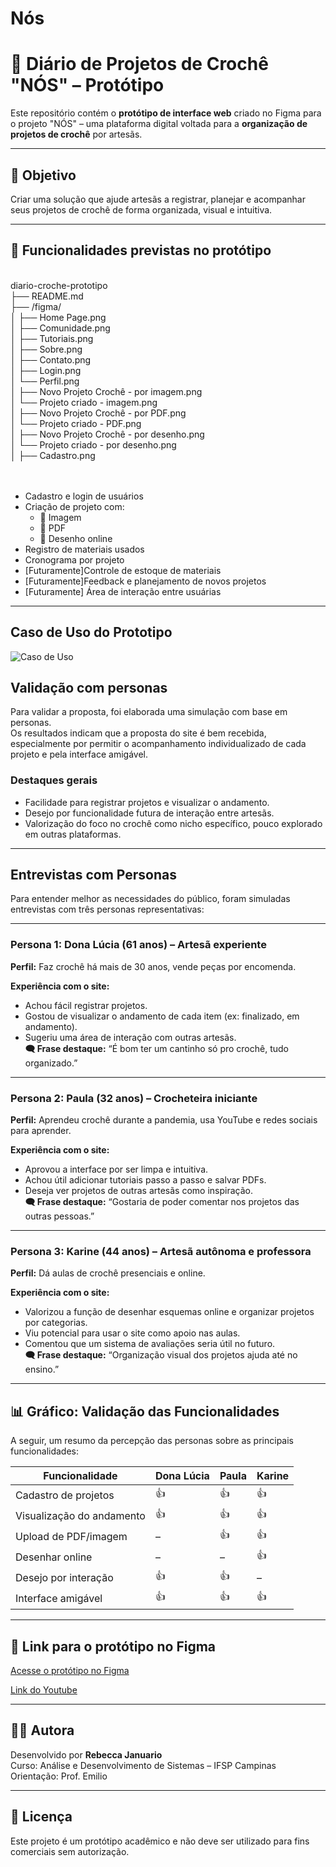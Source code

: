 # Nós


# 🧶 Diário de Projetos de Crochê "NÓS" – Protótipo

Este repositório contém o **protótipo de interface web** criado no Figma para o projeto "NÓS" – uma plataforma digital voltada para a **organização de projetos de crochê** por artesãs.

---



## 🎯 Objetivo

Criar uma solução que ajude artesãs a registrar, planejar e acompanhar seus projetos de crochê de forma organizada, visual e intuitiva.

---

## 📌 Funcionalidades previstas no protótipo

<br>
diario-croche-prototipo<br>
├── README.md<br>
├── /figma/<br>
│   ├── Home Page.png<br>
│   ├── Comunidade.png<br>
│   ├── Tutoriais.png<br>
│   ├── Sobre.png<br>
│   ├── Contato.png<br>
│   ├── Login.png<br>
│       └── Perfil.png<br>
│   ├── Novo Projeto Crochê - por imagem.png<br>
│       └── Projeto criado - imagem.png<br>
│   ├── Novo Projeto Crochê - por PDF.png<br>
│       └── Projeto criado - PDF.png<br>
│   ├── Novo Projeto Crochê - por desenho.png<br>
│       └── Projeto criado - por desenho.png<br>
│   ├── Cadastro.png<br>
<br>
<br>

- Cadastro e login de usuários
- Criação de projeto com:
  - 🔘 Imagem
  - 🔘 PDF
  - 🔘 Desenho online
- Registro de materiais usados
- Cronograma por projeto
- [Futuramente]Controle de estoque de materiais
- [Futuramente]Feedback e planejamento de novos projetos
- [Futuramente] Área de interação entre usuárias

---
## Caso de Uso do Prototipo 

![Caso de Uso](https://github.com/user-attachments/assets/12ae084c-2ec1-448a-b77a-de4f5900096d)





##  Validação com personas

Para validar a proposta, foi elaborada uma simulação com base em personas.  
Os resultados indicam que a proposta do site é bem recebida, especialmente por permitir o acompanhamento individualizado de cada projeto e pela interface amigável.

###  Destaques gerais

- Facilidade para registrar projetos e visualizar o andamento.
- Desejo por funcionalidade futura de interação entre artesãs.
- Valorização do foco no crochê como nicho específico, pouco explorado em outras plataformas.

---

##  Entrevistas com Personas

Para entender melhor as necessidades do público, foram simuladas entrevistas com três personas representativas:

---

###  Persona 1: **Dona Lúcia (61 anos)** – Artesã experiente  
**Perfil:** Faz crochê há mais de 30 anos, vende peças por encomenda.  

**Experiência com o site:**  
- Achou fácil registrar projetos.  
- Gostou de visualizar o andamento de cada item (ex: finalizado, em andamento).  
- Sugeriu uma área de interação com outras artesãs.  
**🗨️ Frase destaque:** “É bom ter um cantinho só pro crochê, tudo organizado.”

---

###  Persona 2: **Paula (32 anos)** – Crocheteira iniciante  
**Perfil:** Aprendeu crochê durante a pandemia, usa YouTube e redes sociais para aprender.  

**Experiência com o site:**  
- Aprovou a interface por ser limpa e intuitiva.  
- Achou útil adicionar tutoriais passo a passo e salvar PDFs.  
- Deseja ver projetos de outras artesãs como inspiração.  
**🗨️ Frase destaque:** “Gostaria de poder comentar nos projetos das outras pessoas.”

---

###  Persona 3: **Karine (44 anos)** – Artesã autônoma e professora  
**Perfil:** Dá aulas de crochê presenciais e online.  

**Experiência com o site:**  
- Valorizou a função de desenhar esquemas online e organizar projetos por categorias.  
- Viu potencial para usar o site como apoio nas aulas.  
- Comentou que um sistema de avaliações seria útil no futuro.  
**🗨️ Frase destaque:** “Organização visual dos projetos ajuda até no ensino.”

---

## 📊 Gráfico: Validação das Funcionalidades

A seguir, um resumo da percepção das personas sobre as principais funcionalidades:

| Funcionalidade             | Dona Lúcia | Paula | Karine |
|---------------------------|------------|--------|--------|
| Cadastro de projetos      | 👍         | 👍     | 👍     |
| Visualização do andamento | 👍         | 👍     | 👍     |
| Upload de PDF/imagem      | –          | 👍     | 👍     |
| Desenhar online           | –          | –      | 👍     |
| Desejo por interação      | 👍         | 👍     | –      |
| Interface amigável        | 👍         | 👍     | 👍     |

---




## 🔗 Link para o protótipo no Figma

[Acesse o protótipo no Figma](https://www.figma.com/proto/8zCks94mNkPDATxEIRV1iJ/PROJETO-TCC-PROTOTIPO-SITE-N%C3%93S?page-id=0%3A1&node-id=611-1071&viewport=-3618%2C798%2C0.36&t=HessaM2QH2spbAox-1&scaling=scale-down&content-scaling=fixed&starting-point-node-id=687%3A2466)

[Link do Youtube](https://youtu.be/-AfUEOf9eAs)

---
## 👩‍💻 Autora

Desenvolvido por **Rebecca Januario**  
Curso: Análise e Desenvolvimento de Sistemas – IFSP Campinas  
Orientação: Prof. Emilio

---

## 📄 Licença

Este projeto é um protótipo acadêmico e não deve ser utilizado para fins comerciais sem autorização.
